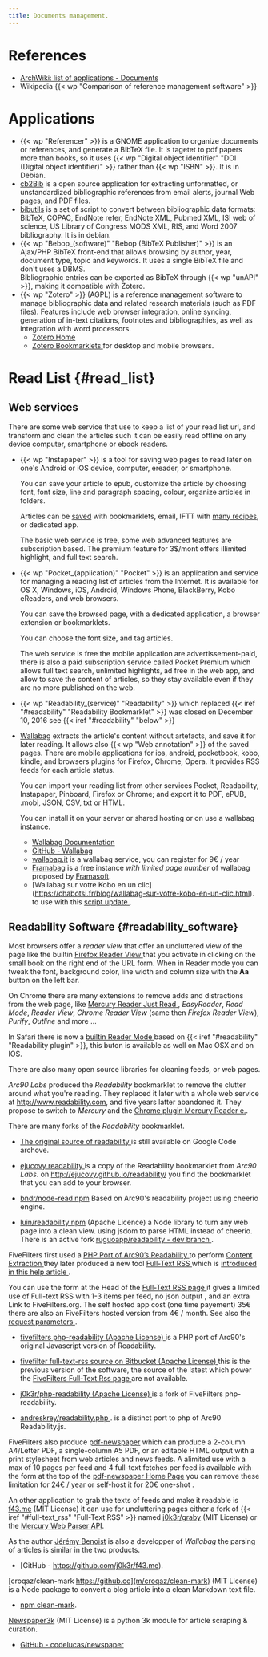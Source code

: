 ```yaml
---
title: Documents management.
---
```



# References
-   [ArchWiki: list of applications - Documents
    ](https://wiki.archlinux.org/index.php/List_of_applications/Documents)
-   Wikipedia {{< wp "Comparison of reference management software" >}}

# Applications
-   {{< wp "Referencer" >}} is a GNOME application to organize documents or
    references, and generate a BibTeX file. It is tagetet to pdf
    papers more than books, so it uses
    {{< wp "Digital object identifier"  "DOI (Digital object identifier)" >}} rather than
    {{< wp "ISBN" >}}. It is in Debian.
-   [cb2Bib](http://www.molspaces.com/cb2bib/)
    is a open source application for extracting unformatted, or unstandardized
    bibliographic references from email alerts,
    journal Web pages, and PDF files.
-   [bibutils](http://sourceforge.net/p/bibutils/home/Bibutils/)
    is a set of script to convert between bibliographic data formats:
    BibTeX, COPAC, EndNote refer, EndNote XML, Pubmed XML, ISI web of
    science, US Library of Congress MODS XML, RIS, and Word 2007
    bibliography. It is in debian.
-   {{< wp "Bebop_(software)"  "Bebop (BibTeX Publisher)" >}} is an Ajax/PHP
    BibTeX front-end that allows browsing by author, year, document
    type, topic and keywords. It uses a single BibTeX file and don't
    uses a DBMS.<br/>
    Bibliographic entries can be exported as BibTeX through {{< wp "unAPI" >}},
    making it compatible with Zotero.
-   {{< wp "Zotero" >}} (AGPL)
    is a reference management software to manage bibliographic data
    and related research materials (such as PDF files).
    Features include web browser integration, online syncing,
    generation of in-text citations, footnotes and bibliographies,
    as well as integration with word processors.
    -   [Zotero Home](https://www.zotero.org/)
    -   [Zotero Bookmarklets
        ](https://www.zotero.org/downloadbookmarklet)
        for desktop and mobile browsers.

# Read List {#read_list}
## Web services
There are some web service that use to keep a list of your read list
url, and transform and clean the articles such it can be easily read
offline on any device computer, smartphone or ebook readers.

-   {{< wp "Instapaper" >}} is a tool for saving web pages to read later on
    one's Android or iOS device, computer, ereader, or smartphone.

    You can save your article to epub, customize the article by
    choosing font, font size, line and paragraph spacing, colour,
    organize articles in folders.

    Articles can be [saved](https://www.instapaper.com/save/browser)
    with bookmarklets, email, IFTT with
    [many recipes](https://ifttt.com/instapaper), or dedicated app.

    The basic web service is free,
    some web advanced features are subscription based.
    The premium feature for 3$/mont offers illimited highlight, and
    full text search.

-   {{< wp "Pocket_(application)"  "Pocket" >}} is an application and service for
    managing a reading list of articles from the Internet. It is
    available for OS X, Windows, iOS, Android, Windows Phone,
    BlackBerry, Kobo eReaders, and web browsers.

    You can save the browsed page, with a dedicated application, a
    browser extension or bookmarklets.

    You can choose the font size, and tag articles.

    The web service is free the mobile application are
    advertissement-paid, there is also a paid subscription service
    called Pocket Premium which allows full text search, unlimited
    highlights, ad free in the web app, and allow to save the content
    of articles, so they stay available even if they are no more
    published on the web.

-   {{< wp "Readability_(service)"  "Readability" >}}
    which replaced {{< iref "#readability" "Readability Bookmarklet" >}}
    was closed on December 10, 2016 see {{< iref "#readability" "below" >}}

-   [Wallabag](https://wallabag.org/)
    extracts the article's content without artefacts, and save it for
    later reading. It allows also {{< wp "Web annotation" >}} of the saved
    pages. There are mobile applications for ios, android, pocketbook,
    kobo, kindle; and browsers plugins for Firefox, Chrome, Opera.
    It provides RSS feeds for each article status.

    You can import your reading list from other services Pocket,
    Readability, Instapaper, Pinboard, Firefox or Chrome; and export
    it to PDF, ePUB, .mobi, JSON, CSV, txt or HTML.

    You can install it on your server or shared hosting or on use a
    wallabag instance.
    -   [Wallabag Documentation](https://doc.wallabag.org/)
    -   [GitHub - Wallabag](https://github.com/wallabag/wallabag)
    -   [wallabag.it](https://www.wallabag.it/)
        is a wallabag service, you can register for 9€ / year
    -   [Framabag](https://framabag.org) is a free instance
        _with limited page number_ of wallabag proposed by
        [Framasoft](https://framasoft.org/).
    -   [Wallabag sur votre Kobo en un clic]
        (https://chabotsi.fr/blog/wallabag-sur-votre-kobo-en-un-clic.html).
        to use with this [script update
        ](https://san.heraut.eu/2016/09/29/wallabag-solution-libre-lecture-differee-web/).

## Readability Software {#readability_software}

Most browsers offer a _reader view_ that offer an uncluttered view of
the page like the builtin [Firefox Reader View
](https://support.mozilla.org/en-US/kb/firefox-reader-view-clutter-free-web-pages)
that you activate in clicking on the small book on the right end of
the URL form. When in Reader mode you can tweak the font, background
color, line width and column size with the __Aa__ button on the left
bar.

On Chrome there are many extensions to remove adds and distractions
from the web page, like
[Mercury Reader
](https://mercury.postlight.com/reader/)
 [Just Read
](https://github.com/ZachSaucier/Just-Read),
_EasyReader_, _Read Mode_, _Reader View_, _Chrome
Reader View_ (same then _Firefox Reader View_), _Purify_, _Outline_
and more ...

In Safari there is now a [builtin Reader Mode
](http://www.theregister.co.uk/2010/06/08/safari_reader_based_on_open_source_project/)
based on {{< iref "#readability" "Readability plugin" >}},
this buton is available as well on Mac OSX and on IOS.

There are also many open source libraries for cleaning feeds, or web
pages.

_Arc90 Labs_ produced the _Readability_ bookmarklet to remove the clutter around what
you're reading. They replaced it later with a whole
web service at http://www.readability.com, and five years latter
abandoned it. They propose to switch to _Mercury_ and the
[Chrome plugin Mercury Reader
e.](https://mercury.postlight.com/reader/).

<a name="readability"></a>There are many forks of the _Readability_ bookmarklet.

-   [The original source of readability
    ](https://code.google.com/archive/p/arc90labs-readability/source/default/source)
    is still available on Google Code archove.
-   [ejucovy readability
    ](https://github.com/ejucovy/readability/tree/gh-pages)
    is a copy of the Readability bookmarklet from _Arc90 Labs_.
    on <http://ejucovy.github.io/readability/> you find the bookmarklet
    that you can add to your browser.

-   [bndr/node-read  npm](https://github.com/bndr/node-read)
    Based on Arc90's readability project using cheerio engine.
-   [luin/readability npm](https://github.com/luin/readability)
    (Apache Licence)
    a Node library to turn any web page into a clean view.
    using jsdom to parse HTML instead of cheerio.
    There is an active fork
    [ruguoapp/readability - dev branch
    ](https://github.com/ruguoapp/readability/tree/dev).

FiveFilters
first used a [PHP Port of Arc90’s Readability
](http://www.keyvan.net/2010/08/php-readability/)
to perform
[Content Extraction
](http://www.keyvan.net/2011/03/content-extraction/)
they later produced a new tool <a name="full-text_rss"></a>
[Full-Text RSS
](http://fivefilters.org/content-only/) which is
[introduced in this help article
](http://help.fivefilters.org/customer/en/portal/articles/225363-introduction).

You can use the form at the Head of the [Full-Text RSS page
](http://fivefilters.org/content-only/) it gives a limited use of
Full-text RSS with 1-3 items per feed, no json output , and an extra
Link to FiveFilters.org. The self hosted app cost (one time payement)
35€ there are also an FiveFilters hosted version from 4€ / month.
See also the [request parameters
](http://help.fivefilters.org/customer/en/portal/articles/226660-usage-and-request-parameters).



-   [fivefilters php-readability (Apache License)
    ](https://bitbucket.org/fivefilters/php-readability/src/master/)
    is a PHP port of Arc90's original Javascript version of
    Readability.
-   [fivefilter full-text-rss source on Bitbucket  (Apache License)
    ](https://bitbucket.org/fivefilters/full-text-rss/src/master/)
    this is the previous version of the software, the source of the
    latest which power the [FiveFilters Full-Text Rss page
    ](http://fivefilters.org/content-only/) are not available.


-   [j0k3r/php-readability  (Apache License)
    ](https://github.com/j0k3r/php-readability) is a fork of
    FiveFilters php-readability.
-   [andreskrey/readability.php
    ](https://github.com/andreskrey/readability.php).
    is a distinct port to php of Arc90 Readability.js.

FiveFilters also produce
[pdf-newspaper](http://fivefilters.org/pdf-newspaper/)
which can produce a 2-column A4/Letter PDF, a single-column A5 PDF, or
an editable HTML output with a print stylesheet from web articles and
news feeds. A alimited use with a max of 10 pages per feed and 4
full-text fetches per feed is available with the form at the top of
the [pdf-newspaper Home Page](http://fivefilters.org/pdf-newspaper/)
you can remove these limitation for 24€ / year or self-host it for
20€ one-shot .

An other application to grab the texts of feeds and make it readable is
[f43.me](https://f43.me/) (MIT License) it can use for uncluttering pages either a fork
of {{< iref "#full-text_rss" "Full-Text RSS" >}} named
[j0k3r/graby](https://github.com/j0k3r/graby) (MIT License) or the
[Mercury Web Parser API](https://github.com/postlight/mercury-parser).

As the author [Jérémy Benoist](https://github.com/j0k3r) is also a developper of
_Wallabag_ the parsing of articles is similar in the two products.

-   [GitHub - https://github.com/j0k3r/f43.me).


[croqaz/clean-mark https://github.co](m/croqaz/clean-mark) (MIT License)
is a Node package to convert a blog article into a clean Markdown text file.
-   [npm clean-mark](https://www.npmjs.com/package/clean-mark).


[Newspaper3k](http://newspaper.readthedocs.io/en/latest/) (MIT License)
is a python 3k module for article scraping & curation.
-   [GitHub - codelucas/newspaper](https://github.com/codelucas/newspaper)

<!-- mode: markdown -->
<!-- ispell-local-dictionary: "english" -->
<!-- End: -->
